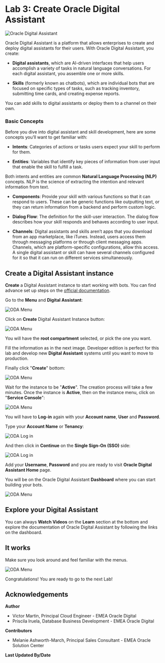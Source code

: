 # Lab 3: Create Oracle Digital Assistant

![Oracle Digital Assistant](./images/oda.png)

Oracle Digital Assistant is a platform that allows enterprises to create and deploy digital assistants for their users. With Oracle Digital Assistant, you create:

- **Digital assistants**, which are AI-driven interfaces that help users accomplish a variety of tasks in natural language conversations. For each digital assistant, you assemble one or more skills.

- **Skills** (formerly known as chatbots), which are individual bots that are focused on specific types of tasks, such as tracking inventory, submitting time cards, and creating expense reports.

You can add skills to digital assistants or deploy them to a channel on their own.

### Basic Concepts

Before you dive into digital assistant and skill development, here are some concepts you’ll want to get familiar with:

- **Intents**: Categories of actions or tasks users expect your skill to perform for them.

- **Entities**: Variables that identify key pieces of information from user input that enable the skill to fulfill a task.

Both intents and entities are common **Natural Language Processing (NLP)** concepts. NLP is the science of extracting the intention and relevant information from text.

- **Components**: Provide your skill with various functions so that it can respond to users. These can be generic functions like outputting text, or they can return information from a backend and perform custom logic.

- **Dialog Flow**: The definition for the skill-user interaction. The dialog flow describes how your skill responds and behaves according to user input.

- **Channels**: Digital assistants and skills aren’t apps that you download from an app marketplace, like iTunes. Instead, users access them through messaging platforms or through client messaging apps. Channels, which are platform-specific configurations, allow this access. A single digital assistant or skill can have several channels configured for it so that it can run on different services simultaneously.

## Create a Digital Assistant instance

**Create** a Digital Assistant instance to start working with bots. You can find advance set up steps on the [official documentation](https://docs.oracle.com/en/cloud/paas/digital-assistant/use-chatbot/order-service-and-provision-instance.html#GUID-7E4F1CE5-FB40-45DF-B0F0-949289F5E184).

Go to the **Menu** and **Digital Assistant**:

![ODA Menu](./images/oda_1.png)

Click on **Create** Digital Assistant Instance button:

![ODA Menu](./images/oda_2.png)

You will have the **root compartment** selected, or pick the one you want.

Fill the information as in the next image. Developer edition is perfect for this lab and develop new **Digital Assistant** systems until you want to move to production.

Finally click "**Create**" bottom:

![ODA Menu](./images/oda_3.png)

Wait for the instance to be "**Active**". The creation process will take a few minutes.
Once the instance is **Active**, then on the instance menu, click on "**Service Console**":

![ODA Menu](./images/oda_4.png)

You will have to **Log-in** again with your **Account name**, **User** and **Password**.

Type your **Account Name** or **Tenancy**:

![ODA Log in](./images/oda_login_1.png)

And then click in **Continue** on the **Single Sign-On (SSO)** side:

![ODA Log in](./images/oda_login_2.png)

Add your **Username**, **Password** and you are ready to visit **Oracle Digital Assistant Home** page.

You will be on the Oracle Digital Assistant **Dashboard** where you can start building your bots.

![ODA Menu](./images/oda_5.png)

## Explore your Digital Assistant

You can always **Watch Videos** on the **Learn** section at the bottom and explore the documentation of Oracle Digital Assistant by following the links on the dashboard.

## It works

Make sure you look around and feel familiar with the menus.

![ODA Menu](./images/oda_6.png)

Congratulations! You are ready to go to the next Lab!

## **Acknowledgements**

**Author**
- Victor Martin, Principal Cloud Engineer - EMEA Oracle Digital 
- Priscila Iruela, Database Business Development - EMEA Oracle Digital

**Contributors**
- Melanie Ashworth-March, Principal Sales Consultant - EMEA Oracle Solution Center

**Last Updated By/Date**